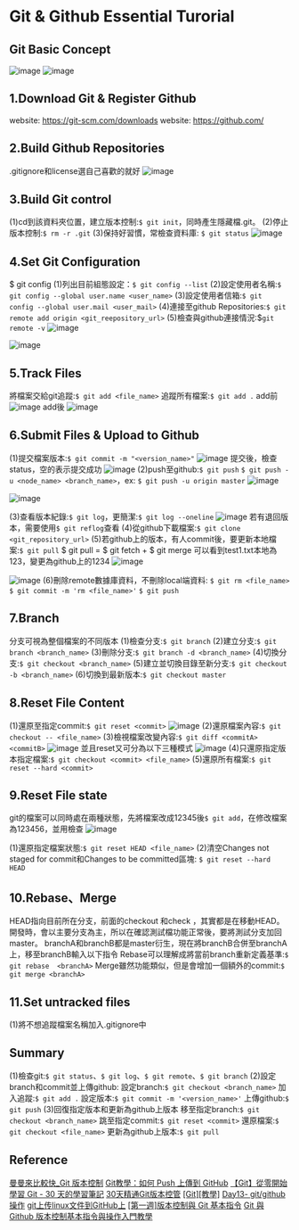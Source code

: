 # Git & Github Essential Turorial
Git Basic Concept
---
![image](https://hackmd.io/_uploads/BydWlTu56.png)
![image](https://hackmd.io/_uploads/BJG4TVsqa.png)

1.Download Git & Register Github
---
website: https://git-scm.com/downloads
website: https://github.com/

2.Build Github Repositories
---
.gitignore和license選自己喜歡的就好
![image](https://hackmd.io/_uploads/B1HCFauq6.png)

3.Build Git control
---
(1)cd到該資料夾位置，建立版本控制:`$ git init`，同時產生隱藏檔.git。
(2)停止版本控制:`$ rm -r .git`
(3)保持好習慣，常檢查資料庫: `$ git status`
![image](https://hackmd.io/_uploads/Skf6IHj9p.png)

4.Set Git Configuration
---
$ git config
(1)列出目前組態設定：`$ git config --list`
(2)設定使用者名稱:`$ git config --global user.name
<user_name>`
(3)設定使用者信箱:`$ git config --global user.mail <user_mail>`
(4)連接至github Repositories:`$ git remote add origin <git_reepository_url>`
(5)檢查與github連接情況:$`git remote -v`
![image](https://hackmd.io/_uploads/HkCCiro9a.png)

![image](https://hackmd.io/_uploads/rk9xhBi56.png)


5.Track Files
---
將檔案交給git追蹤:`$ git add <file_name>`
追蹤所有檔案:`$ git add .`
add前
![image](https://hackmd.io/_uploads/HJJ8hro5a.png)
add後
![image](https://hackmd.io/_uploads/SJ2QhSj96.png)

6.Submit Files & Upload to Github
---
(1)提交檔案版本:`$ git commit -m "<version_name>"`
![image](https://hackmd.io/_uploads/Bkp53Hsq6.png)
提交後，檢查status，空的表示提交成功
![image](https://hackmd.io/_uploads/ryS33Bi9a.png)
(2)push至github:`$ git push`
`$ git push -u <node_name> <branch_name>`，ex: `$ git push -u origin master`
![image](https://hackmd.io/_uploads/BJhrTHicp.png)

![image](https://hackmd.io/_uploads/Syvuaro56.png)

(3)查看版本紀錄:`$ git log`，更簡潔:`$ git log --oneline`
![image](https://hackmd.io/_uploads/S179aHjqp.png)
若有退回版本，需要使用`$ git reflog`查看
(4)從github下載檔案:`$ git clone <git_repository_url>`
(5)若github上的版本，有人commit後，要更新本地檔案:`$ git pull`
$ git pull = $ git fetch + $ git merge
可以看到test1.txt本地為123，變更為github上的1234
![image](https://hackmd.io/_uploads/BJGSRBj96.png)

![image](https://hackmd.io/_uploads/H1BwRSi9a.png)
(6)刪除remote數據庫資料，不刪除local端資料: `$ git rm <file_name>`
`$ git commit -m 'rm <file_name>'`
`$ git push`

7.Branch
---
分支可視為整個檔案的不同版本
(1)檢查分支:`$ git branch`
(2)建立分支:`$ git branch <branch_name>`
(3)刪除分支:`$ git branch -d <branch_name>`
(4)切換分支:`$ git checkout <branch_name>`
(5)建立並切換目錄至新分支:`$ git checkout -b <branch_name>`
(6)切換到最新版本:`$ git checkout master`

8.Reset File Content
---
(1)還原至指定commit:`$ git reset <commit>`
![image](https://hackmd.io/_uploads/rJQ-btoca.png)
(2)還原檔案內容:`$ git checkout -- <file_name>`
(3)檢視檔案改變內容:`$ git diff <commitA> <commitB>`
![image](https://hackmd.io/_uploads/H1fqCOo5p.png)
並且reset又可分為以下三種模式
![image](https://hackmd.io/_uploads/B1rqbKs96.png)
(4)只還原指定版本指定檔案:`$ git checkout <commit> <file_name>`
(5)還原所有檔案:`$ git reset --hard <commit>`

9.Reset File state
---
git的檔案可以同時處在兩種狀態，先將檔案改成12345後`$ git add`，在修改檔案為123456，並用檢查
![image](https://hackmd.io/_uploads/SJIu3djcp.png)

(1)還原指定檔案狀態:`$ git reset HEAD <file_name>`
(2)清空Changes not staged for commit和Changes to be committed區塊: `$ git reset --hard HEAD`

10.Rebase、Merge
---
HEAD指向目前所在分支，前面的checkout <commit>和check <branch>，其實都是在移動HEAD。
開發時，會以主要分支為主，所以在確認測試檔功能正常後，要將測試分支加回master。
branchA和branchB都是master衍生，現在將branchB合併至branchA上，移至branchB輸入以下指令
Rebase可以理解成將當前branch重新定義基準:`$ git rebase  <branchA>`
Merge雖然功能類似，但是會增加一個額外的commit:`$ git merge <branchA>`

11.Set untracked files
---
(1)將不想追蹤檔案名稱加入.gitignore中

Summary
---
(1)檢查git:`$ git status`、`$ git log`、`$ git remote`、`$ git branch`
(2)設定branch和commit並上傳github:
設定branch:`$ git checkout <branch_name>`
加入追蹤:`$ git add .`
設定版本:`$ git commit -m '<version_name>'`
上傳github:`$ git push`
(3)回復指定版本和更新為github上版本
移至指定branch:`$ git checkout <branch_name>`
跳至指定commit:`$ git reset <commit>`
還原檔案:`$ git checkout <file_name>`
更新為github上版本:`$ git pull`

Reference
---
[曼曼來比較快_Git 版本控制](https://https://ithelp.ithome.com.tw/users/20139195/ironman/4770)
[Git教學：如何 Push 上傳到 GitHub](https://gitbook.tw/chapters/github/push-to-github)
[【Git】從零開始學習 Git - 30 天的學習筆記](https://ithelp.ithome.com.tw/articles/10280729)
[30天精通Git版本控管](https://ithelp.ithome.com.tw/users/20004901/ironman/525)
[[Git][教學]](https://progressbar.tw/posts/3)
[Day13- git/github操作](https://medium.com/tsungs-blog/day13-git-github%E6%93%8D%E4%BD%9C-304ad94a1c6a)
[git上传linux文件到GitHub上](https://www.cnblogs.com/chen8023miss/p/12082093.html)
[[第一週]版本控制與 Git 基本指令](https://miahsuwork.medium.com/%E7%AC%AC%E4%B8%80%E9%80%B1-%E7%89%88%E6%9C%AC%E6%8E%A7%E5%88%B6%E8%88%87-git-%E5%9F%BA%E6%9C%AC%E6%8C%87%E4%BB%A4-fa3c4ba286a2)
[Git 與 Github 版本控制基本指令與操作入門教學](https://blog.techbridge.cc/2018/01/17/learning-programming-and-coding-with-python-git-and-github-tutorial/)